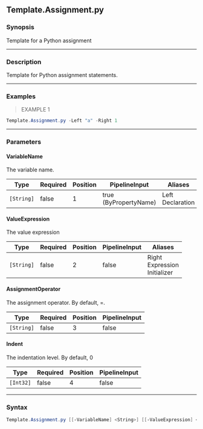 Template.Assignment.py
----------------------

### Synopsis
Template for a Python assignment

---

### Description

Template for Python assignment statements.

---

### Examples
> EXAMPLE 1

```PowerShell
Template.Assignment.py -Left "a" -Right 1
```

---

### Parameters
#### **VariableName**
The variable name.

|Type      |Required|Position|PipelineInput        |Aliases             |
|----------|--------|--------|---------------------|--------------------|
|`[String]`|false   |1       |true (ByPropertyName)|Left<br/>Declaration|

#### **ValueExpression**
The value expression

|Type      |Required|Position|PipelineInput|Aliases                             |
|----------|--------|--------|-------------|------------------------------------|
|`[String]`|false   |2       |false        |Right<br/>Expression<br/>Initializer|

#### **AssignmentOperator**
The assignment operator.  By default, =.

|Type      |Required|Position|PipelineInput|
|----------|--------|--------|-------------|
|`[String]`|false   |3       |false        |

#### **Indent**
The indentation level.  By default, 0

|Type     |Required|Position|PipelineInput|
|---------|--------|--------|-------------|
|`[Int32]`|false   |4       |false        |

---

### Syntax
```PowerShell
Template.Assignment.py [[-VariableName] <String>] [[-ValueExpression] <String>] [[-AssignmentOperator] <String>] [[-Indent] <Int32>] [<CommonParameters>]
```
